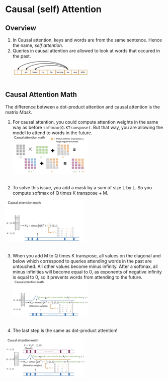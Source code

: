 # Causal (self) Attention

## Overview

1. In Causal attention, keys and words are from the same sentence. Hence the name, *self attention*.
2. Queries in causal attention are allowed to look at words that occured in the past.<br>
<img src="../images/21. causal attention overview.png" width="50%"></img><br><br>

## Causal Attention Math
The difference between a dot-product attention and causal attention is the matrix *Mask*.

1. For causal attention, you could compute attention weights in the same way as before `softmax(Q.KTranspose)`. 
But that way, you are allowing the model to attend to words in the future.<br>
<img src="../images/22. step - 1.png" width="50%"></img><br><br>

2. To solve this issue, you add a mask by a sum of size L by L. 
So you compute softmax of Q times K transpose + M. 

<img src="../images/23. step - 2.png" width="50%"></img><br><br>

3. When you add M to Q times K transpose, all values on the diagonal and below which correspond to queries attending words in the past are untouched. 
All other values become minus infinity. After a softmax, all minus infinities will become equal to 0, as exponents of negative infinity is equal to 0, so it prevents words from attending to the future.
<img src="../images/24. step - 3.png" width="50%"></img><br><br>

4. The last step is the same as dot-product attention!

 <img src="../images/25. step - 4.png" width="50%"></img><br><br>